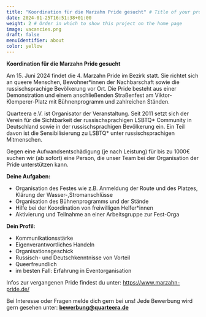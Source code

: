 ```yaml
---
title: "Koordination für die Marzahn Pride gesucht" # Title of your project
date: 2024-01-25T16:51:38+01:00
weight: 2 # Order in which to show this project on the home page
image: vacancies.png
draft: false
menuIdentifier: about
color: yellow
---
```


**Koordination für die Marzahn Pride gesucht**

Am 15. Juni 2024  findet die 4. Marzahn Pride im Bezirk statt. Sie richtet sich an queere Menschen, Bewohner*innen der Nachbarschaft sowie die russischsprachige Bevölkerung vor Ort. 
Die Pride besteht aus einer Demonstration und einem anschließenden Straßenfest am Viktor-Klemperer-Platz mit Bühnenprogramm und zahlreichen Ständen. 

Quarteera e.V. ist Organisator der Veranstaltung. Seit 2011 setzt sich der Verein für die Sichtbarkeit der russischsprachigen LSBTQ* Community in Deutschland sowie
in der russischsprachigen Bevölkerung ein. Ein Teil davon ist die Sensibilisierung zu LSBTQ* unter russischsprachigen Mitmenschen. 

Gegen eine Aufwandsentschädigung (je nach Leistung) für bis zu 1000€ suchen wir (ab sofort) eine Person, die unser Team bei der Organisation der Pride unterstützen kann. 

**Deine Aufgaben:**
- Organisation des Festes wie z.B. Anmeldung der Route und des Platzes, Klärung der Wasser-,Stromanschlüsse
- Organisation des Bühnenprogramms und der Stände
- Hilfe bei der Koordination von freiwilligen Helfer*innen
- Aktivierung und Teilnahme an einer Arbeitsgruppe zur Fest-Orga

**Dein Profil:** 
- Kommunikationsstärke
- Eigenverantwortliches Handeln
- Organisationsgeschick
- Russisch- und Deutschkenntnisse von Vorteil
- Queerfreundlich
- im besten Fall: Erfahrung in Eventorganisation

Infos zur vergangenen Pride findest du unter: https://www.marzahn-pride.de/

Bei Interesse oder Fragen melde dich gern bei uns! 
Jede Bewerbung wird gern gesehen unter: **bewerbung@quarteera.de**